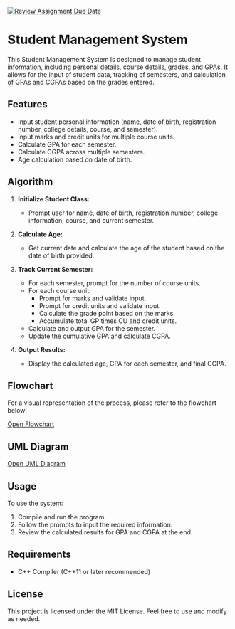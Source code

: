 [![Review Assignment Due Date](https://classroom.github.com/assets/deadline-readme-button-22041afd0340ce965d47ae6ef1cefeee28c7c493a6346c4f15d667ab976d596c.svg)](https://classroom.github.com/a/7uEBlwGZ)

# Student Management System

This Student Management System is designed to manage student information, including personal details, course details, grades, and GPAs. It allows for the input of student data, tracking of semesters, and calculation of GPAs and CGPAs based on the grades entered.

## Features

- Input student personal information (name, date of birth, registration number, college details, course, and semester).
- Input marks and credit units for multiple course units.
- Calculate GPA for each semester.
- Calculate CGPA across multiple semesters.
- Age calculation based on date of birth.

## Algorithm

1. **Initialize Student Class:**
   - Prompt user for name, date of birth, registration number, college information, course, and current semester.
   
2. **Calculate Age:**
   - Get current date and calculate the age of the student based on the date of birth provided.

3. **Track Current Semester:**
   - For each semester, prompt for the number of course units.
   - For each course unit:
     - Prompt for marks and validate input.
     - Prompt for credit units and validate input.
     - Calculate the grade point based on the marks.
     - Accumulate total GP times CU and credit units.
   - Calculate and output GPA for the semester.
   - Update the cumulative GPA and calculate CGPA.

4. **Output Results:**
   - Display the calculated age, GPA for each semester, and final CGPA.

## Flowchart

For a visual representation of the process, please refer to the flowchart below:

[Open Flowchart](flowchart.svg)
## UML Diagram
[Open UML Diagram](UML_Diagram.svg)

## Usage

To use the system:

1. Compile and run the program.
2. Follow the prompts to input the required information.
3. Review the calculated results for GPA and CGPA at the end.

## Requirements

- C++ Compiler (C++11 or later recommended)

## License

This project is licensed under the MIT License. Feel free to use and modify as needed.
